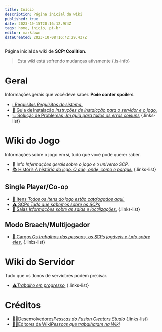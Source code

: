 ```yaml
---
title: Início
description: Página inicial da wiki
published: true
date: 2023-10-15T20:16:12.974Z
tags: home, inicio, pt-br
editor: markdown
dateCreated: 2023-10-08T16:42:29.437Z
---
```


Página inicial da wiki de **SCP: Coalition**.
> Esta wiki está sofrendo mudanças ativamente
{.is-info}


# Geral
Informações gerais que você deve saber. **Pode conter spoilers**

- [:information_source: Requisitos *Requisitos de sistema.*](/install/requirements)
- [:scroll: Guia de Instalação *Instruções de instalação para o servidor e o jogo.*](/install)
- [:boom: Solução de Problemas *Um guia para todos os erros comuns*](/troubleshooting)
{.links-list}

# Wiki do Jogo

Informações sobre o jogo em si, tudo que você pode querer saber.
- [:bookmark_tabs: Info *Informações gerais sobre o jogo e o universo SCP.*](/game)
- [:books: História *A história do jogo. O que, onde, como e porque.*](/game/plot)
{.links-list}

## Single Player/Co-op

- [:pizza: Itens *Todos os itens do jogo estão catalogados aqui.*](/game/items)
- [:warning: SCPs *Tudo que sabemos sobre os SCPs*](/game/scps)
- [:door: Salas *Informações sobre as salas e localizações.*](/game/rooms)
{.links-list}


## Modo Breach/Multijogador

- [:construction_worker: Cargos *Os trabalhos das pessoas, os SCPs jogáveis e tudo sobre eles.*](/game/jobs)
{.links-list}

# Wiki do Servidor

Tudo que os donos de servidores podem precisar.

- [:warning:*Trabalho em progresso.*](/home#wiki-do-servidor)
{.links-list}

# Créditos
- [:man_teacher:Desenvolvedores*Pessoas do Fusion Creators Studio*](/credits/devs)
{.links-list}
- [:man_office_worker:Editores da Wiki*Pessoas que trabalharam na Wiki*](/credits/edits)